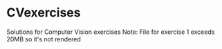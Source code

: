 # CVexercises
Solutions for Computer Vision exercises
Note: File for exercise 1 exceeds 20MB so it's not rendered

